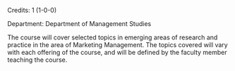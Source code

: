 Credits: 1 (1-0-0)

Department: Department of Management Studies

The course will cover selected topics in emerging areas of research and practice in the area of Marketing Management. The topics covered will vary with each offering of the course, and will be defined by the faculty member teaching the course.